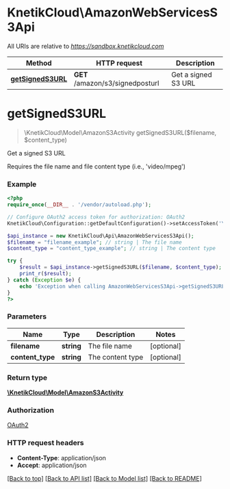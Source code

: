 # KnetikCloud\AmazonWebServicesS3Api

All URIs are relative to *https://sandbox.knetikcloud.com*

Method | HTTP request | Description
------------- | ------------- | -------------
[**getSignedS3URL**](AmazonWebServicesS3Api.md#getSignedS3URL) | **GET** /amazon/s3/signedposturl | Get a signed S3 URL


# **getSignedS3URL**
> \KnetikCloud\Model\AmazonS3Activity getSignedS3URL($filename, $content_type)

Get a signed S3 URL

Requires the file name and file content type (i.e., 'video/mpeg')

### Example
```php
<?php
require_once(__DIR__ . '/vendor/autoload.php');

// Configure OAuth2 access token for authorization: OAuth2
KnetikCloud\Configuration::getDefaultConfiguration()->setAccessToken('YOUR_ACCESS_TOKEN');

$api_instance = new KnetikCloud\Api\AmazonWebServicesS3Api();
$filename = "filename_example"; // string | The file name
$content_type = "content_type_example"; // string | The content type

try {
    $result = $api_instance->getSignedS3URL($filename, $content_type);
    print_r($result);
} catch (Exception $e) {
    echo 'Exception when calling AmazonWebServicesS3Api->getSignedS3URL: ', $e->getMessage(), PHP_EOL;
}
?>
```

### Parameters

Name | Type | Description  | Notes
------------- | ------------- | ------------- | -------------
 **filename** | **string**| The file name | [optional]
 **content_type** | **string**| The content type | [optional]

### Return type

[**\KnetikCloud\Model\AmazonS3Activity**](../Model/AmazonS3Activity.md)

### Authorization

[OAuth2](../../README.md#OAuth2)

### HTTP request headers

 - **Content-Type**: application/json
 - **Accept**: application/json

[[Back to top]](#) [[Back to API list]](../../README.md#documentation-for-api-endpoints) [[Back to Model list]](../../README.md#documentation-for-models) [[Back to README]](../../README.md)

